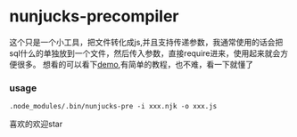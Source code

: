 # nunjucks-precompiler

这个只是一个小工具，把文件转化成js,并且支持传递参数，我通常使用的话会把sql什么的单独放到一个文件，然后传入参数，直接require进来，使用起来就会方便很多。
想看的可以看下[demo](https://github.com/Liqihan/nunjucks-precompiler/tree/master/test),有简单的教程，也不难，看一下就懂了

### usage 

``` 
.node_modules/.bin/nunjucks-pre -i xxx.njk -o xxx.js
```
喜欢的欢迎star